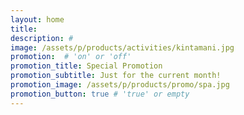 ```yaml
---
layout: home
title:
description: #
image: /assets/p/products/activities/kintamani.jpg
promotion:  # 'on' or 'off'
promotion_title: Special Promotion
promotion_subtitle: Just for the current month!
promotion_image: /assets/p/products/promo/spa.jpg
promotion_button: true # 'true' or empty
---
```

